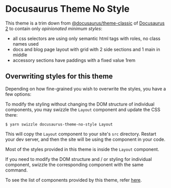 # Docusaurus Theme No Style

This theme is a trim down from [@docusaurus/theme-classic](https://github.com/facebook/docusaurus/tree/master/packages/docusaurus-theme-classic) of [Docusaurus 2](http://docusaurus-2.netlify.com/) to contain only _opinionated minimum styles_:

- all css selectors are using only semantic html tags with roles, no class names used
- docs and blog page layout with grid with 2 side sections and 1 main in middle
- accessory sections have paddings with a fixed value 1rem

## Overwriting styles for this theme

Depending on how fine-grained you wish to overwrite the styles, you have a few options:

To modify the styling without changing the DOM structure of individual components, you may swizzle the `Layout` component and update the CSS there:

```shell
$ yarn swizzle docusaurus-theme-no-style Layout
```

This will copy the `Layout` component to your site's `src` directory. Restart your dev server, and then the site will be using the component in your code.

Most of the styles provided in this theme is inside the `Layout` component.

If you need to modify the DOM structure and / or styling for individual component, swizzle the corresponding component with the same command.

To see the list of components provided by this theme, refer [here](./src/theme/).
